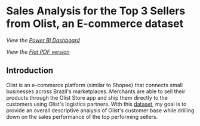 # Sales Analysis for the Top 3 Sellers from Olist, an E-commerce dataset

*View the [Power BI Dashboard](https://app.powerbi.com/reportEmbed?reportId=1fa7130c-72bb-4038-80bf-452475d41ac6&autoAuth=true&ctid=820acc96-c07b-4b97-a193-90181f5af284)*

*View the [Flat PDF version](https://drive.google.com/file/d/160HimaUsWW6I90kvHY2Vc8AEgzadcveA/view?usp=sharing)*

## Introduction
Olist is an e-commerce platform (similar to Shopee) that connects small businesses across Brazil's marketplaces. Merchants are able to sell their products through the Olist Store app and ship them directly to the customers using Olist's logistics partners. With this [dataset](https://www.kaggle.com/datasets/olistbr/brazilian-ecommerce), my goal is to provide an overall descriptive analysis of Olist's customer base while drilling down on the sales performance of the top performing sellers. 


